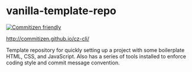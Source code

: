 # vanilla-template-repo

[![Commitizen friendly](https://img.shields.io/badge/commitizen-friendly-brightgreen.svg)](http://commitizen.github.io/cz-cli/)

http://commitizen.github.io/cz-cli/

Template repository for quickly setting up a project with some boilerplate HTML, CSS, and JavaScript. Also has a series of tools installed to enforce coding style and commit message convention.
